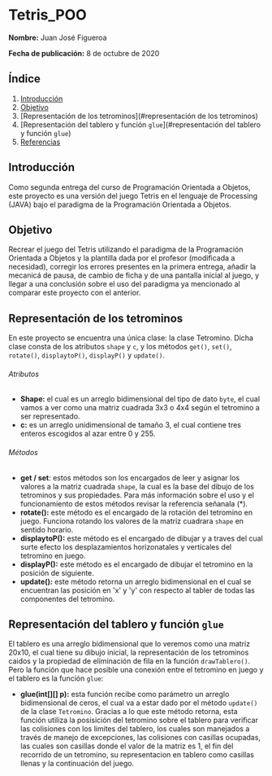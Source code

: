# Tetris_POO
**Nombre:** Juan José Figueroa

**Fecha de publicación:** 8 de octubre de 2020

## Índice

1. [Introducción](#introducción)
2. [Objetivo](#objetivo)
3. [Representación de los tetrominos](#representación de los tetrominos)
4. [Representación del tablero y función `glue`](#representación del tablero y función `glue`)
5. [Referencias](#referencias)

## Introducción
Como segunda entrega del curso de Programación Orientada a Objetos, este proyecto es una versión del juego Tetris en el lenguaje de Processing (JAVA) bajo 
el paradigma de la Programación Orientada a Objetos.

## Objetivo
Recrear el juego del Tetris utilizando el paradigma de la Programación Orientada a Objetos y la plantilla dada por el profesor (modificada a necesidad), corregir 
los errores presentes en la primera entrega, añadir la mecanicá de pausa, de cambio de ficha y de una pantalla inicial al juego, y llegar a una conclusión sobre 
el uso del paradigma ya mencionado al comparar este proyecto con el anterior.

## Representación de los tetrominos
En este proyecto se encuentra una única clase: la clase Tetromino. Dicha clase consta de los atributos `shape` y `c`, y los métodos `get()`, `set()`, `rotate()`, 
`displaytoP()`, `displayP()` y `update()`.
###### Atributos
- **Shape:** el cual es un arreglo bidimensional del tipo de dato `byte`, el cual vamos a ver como una matriz cuadrada 3x3 o 4x4 según el tetromino a ser 
representado.
- **c:** es un arreglo unidimensional de tamaño 3, el cual contiene tres enteros escogidos al azar entre 0 y 255.
###### Métodos
- **get / set**: estos métodos son los encargados de leer y asignar los valores a la matriz cuadrada `shape`, la cual es la base del dibujo de los tetrominos 
y sus propiedades. Para más información sobre el uso y el funcionamiento de estos métodos revisar la referencia señanala (*).
- **rotate():** este método es el encargado de la rotación del tetromino en juego. Funciona rotando los valores de la matriz cuadrara `shape` en sentido horario.
- **displaytoP():** este método es el encargado de dibujar y a traves del cual surte efecto los desplazamientos horizonatales y verticales del tetromino en juego.
- **displayP():** este método es el encargado de dibujar el tetromino en la posición de siguiente.
- **update():** este método retorna un arreglo bidimensional en el cual se encuentran las posición en 'x' y 'y' con respecto al tabler de todas las componentes 
del tetromino.

## Representación del tablero y función `glue`
El tablero es una arreglo bidimensional que lo veremos como una matriz 20x10, el cual tiene su dibujo inicial, la representación de los tetrominos caidos y la
propiedad de eliminación de fila en la función `drawTablero()`. Pero la función que hace posible una conexión entre el tetromino en juego y el tablero es la
función `glue`:
- **glue(int[][] p):** esta función recibe como parámetro un arreglo bidimensional de ceros, el cual va a estar dado por el método `update()` de la clase
`Tetromino`.
Gracias a lo que este método retorna, esta función utiliza la posisición del tetromino sobre el tablero para verificar las colisiones con los limites del tablero,
los cuales son manejados a través de manejo de excepciones, las colisiones con casillas ocupadas, las cuales son casillas donde el valor de la matriz es 1, el fin
del recorrido de un tetromino, su representacion en tablero como casillas llenas y la continuación del juego.
